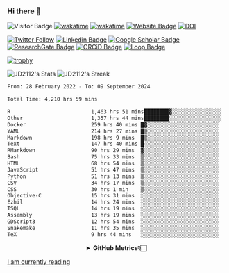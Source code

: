 ### Hi there 👋
![Visitor Badge](https://visitor-badge.laobi.icu/badge?page_id=JD2112.JD2112)
[![wakatime](https://github.com/JD2112/JD2112/actions/workflows/waka-readme.yml/badge.svg)](https://github.com/JD2112/JD2112/actions/workflows/waka-readme.yml)
[![wakatime](https://wakatime.com/badge/user/fe95275f-909a-4147-a45d-624981173898.svg)](https://wakatime.com/@fe95275f-909a-4147-a45d-624981173898)
[![Website Badge](https://img.shields.io/badge/website-informational?style=flat-square)](http://jyotirmoydas.netlify.app)
[![DOI](https://zenodo.org/badge/668165851.svg)](https://zenodo.org/doi/10.5281/zenodo.11104069)

[![Twitter Follow](https://img.shields.io/twitter/follow/jyotirmoy21?style=social)](https://twitter.com/jyotirmoy21)
[![Linkedin Badge](https://img.shields.io/badge/-jyotirmoy-blue?style=plastic&logo=Linkedin&logoColor=white&link=https://www.linkedin.com/in/dasjyotirmoy/)](https://www.linkedin.com/in/dasjyotirmoy/)
[![Google Scholar Badge](https://img.shields.io/badge/-jyotirmoy-blue?style=plastic&logo=GoogleScholar&logoColor=white&link=https://scholar.google.se/citations?user=IMBYOv8AAAAJ&hl=en)](https://scholar.google.se/citations?user=IMBYOv8AAAAJ&hl=en)
[![ResearchGate Badge](https://img.shields.io/badge/-jyotirmoy-cyan?style=plastic&logo=ResearchGate&logoColor=white&link=https://www.researchgate.net/profile/Jyotirmoy-Das-3)](https://www.researchgate.net/profile/Jyotirmoy-Das-3)
[![ORCiD Badge](https://img.shields.io/badge/-jyotirmoy-green?style=plastic&logo=orcid&logoColor=white&link=https://orcid.org/0000-0002-5649-4658)](https://orcid.org/0000-0002-5649-4658)
[![Loop Badge](https://img.shields.io/badge/-jyotirmoy-orange?style=plastic&logo=Loop&logoColor=white&link=https://loop.frontiersin.org/people/1519976/overview)](https://loop.frontiersin.org/people/1519976/overview)

[![trophy](https://github-profile-trophy.vercel.app/?username=JD2112)](https://github.com/ryo-ma/github-profile-trophy)

<!--
**JD2112/JD2112** is a ✨ _special_ ✨ repository because its `README.md` (this file) appears on your GitHub profile.

Here are some ideas to get you started:

- 🔭 I’m currently working on ...
- 🌱 I’m currently learning ...
- 👯 I’m looking to collaborate on ...
- 🤔 I’m looking for help with ...
- 💬 Ask me about ...
- 📫 How to reach me: ...
- 😄 Pronouns: ...
- ⚡ Fun fact: ...
![JD2112's Top Languages](https://github-readme-stats.vercel.app/api/top-langs/?username=JD2112&theme=vue-dark&show_icons=true&hide_border=true&layout=compact)
-->
![JD2112's Stats](https://github-readme-stats.vercel.app/api?username=JD2112&theme=vue-dark&show_icons=true&hide_border=true&count_private=true)
![JD2112's Streak](https://github-readme-streak-stats.herokuapp.com/?user=JD2112&theme=vue-dark&hide_border=true)





<!--START_SECTION:waka-->

```txt
From: 28 February 2022 - To: 09 September 2024

Total Time: 4,210 hrs 59 mins

R                          1,463 hrs 51 mins████████▓░░░░░░░░░░░░░░░░   34.76 %
Other                      1,357 hrs 44 mins████████░░░░░░░░░░░░░░░░░   32.24 %
Docker                     259 hrs 40 mins █▓░░░░░░░░░░░░░░░░░░░░░░░   06.17 %
YAML                       214 hrs 27 mins █▒░░░░░░░░░░░░░░░░░░░░░░░   05.09 %
Markdown                   198 hrs 9 mins  █▒░░░░░░░░░░░░░░░░░░░░░░░   04.71 %
Text                       147 hrs 40 mins █░░░░░░░░░░░░░░░░░░░░░░░░   03.51 %
RMarkdown                  90 hrs 29 mins  ▓░░░░░░░░░░░░░░░░░░░░░░░░   02.15 %
Bash                       75 hrs 33 mins  ▒░░░░░░░░░░░░░░░░░░░░░░░░   01.79 %
HTML                       68 hrs 54 mins  ▒░░░░░░░░░░░░░░░░░░░░░░░░   01.64 %
JavaScript                 51 hrs 47 mins  ▒░░░░░░░░░░░░░░░░░░░░░░░░   01.23 %
Python                     51 hrs 13 mins  ▒░░░░░░░░░░░░░░░░░░░░░░░░   01.22 %
CSV                        34 hrs 17 mins  ▒░░░░░░░░░░░░░░░░░░░░░░░░   00.81 %
CSS                        30 hrs 1 min    ▒░░░░░░░░░░░░░░░░░░░░░░░░   00.71 %
Objective-C                15 hrs 31 mins  ░░░░░░░░░░░░░░░░░░░░░░░░░   00.37 %
Ezhil                      14 hrs 24 mins  ░░░░░░░░░░░░░░░░░░░░░░░░░   00.34 %
TSQL                       14 hrs 19 mins  ░░░░░░░░░░░░░░░░░░░░░░░░░   00.34 %
Assembly                   13 hrs 19 mins  ░░░░░░░░░░░░░░░░░░░░░░░░░   00.32 %
GDScript3                  12 hrs 54 mins  ░░░░░░░░░░░░░░░░░░░░░░░░░   00.31 %
Snakemake                  11 hrs 35 mins  ░░░░░░░░░░░░░░░░░░░░░░░░░   00.28 %
TeX                        9 hrs 44 mins   ░░░░░░░░░░░░░░░░░░░░░░░░░   00.23 %
```

<!--END_SECTION:waka-->

<div align="center">
    <details>
        <summary><b>GitHub Metrics👇🏻</b></summary>
    <br>
        
[Get Details](https://metrics.lecoq.io/insights/JD2112)
    </details>
</div>

<a target="_blank" href="https://www.goodreads.com/user/show/21242415-jyotirmoy-das">I am currently reading</a>


